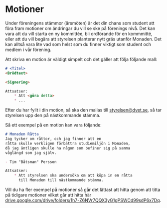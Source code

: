 # Motioner
Under föreningens stämmor (årsmöten) är det din chans som student att föra fram motioner om ändringar du vill se ske 
på förenings nivå. 
Det kan vara att du vill starta en ny kommittée, bli ordförande för en kommmitté, eller att du vill begära att styrelsen planterar nytt gräs utanför Monaden. 
Det kan alltså vara lite vad som helst som du finner viktigt som student och medlem i vår förening.

Att skriva en motion är väldigt simpelt och det gäller att följa följande mall:
```md
# <Titel>
<Brödtext>

<Signering>

Attsatser:
    * Att <göra detta>
    * ...
```
Efter du har fyllt i din motion, så ska den mailas till [styrelsen@dvet.se](mailto:styrelsen@dvet.se), 
så tar styrelsen upp den på nästkommande stämma.

Så ett exempel på en motion kan vara följande:
```md
# Monaden Råtta
Jag tycker om råttor, och jag finner att en 
råtta skulle verkligen förbättra studiemiljön i Monaden, 
då jag äntligen skulle ha någon som befiner sig på samma 
våglängd som jag själv.

- Tim "Båtsman" Persson

Attsatser:
    * Att styrelsen ska undersöka om att köpa in en råtta 
      till Monaden till nästkommande stämma.
```

Vill du ha fler exempel på motioner så går det lättast att hitta genom att titta på tidigare motioner vilket går att 
hitta här [drive.google.com/drive/folders/1h7-Z6NVr7QQX3yG1gPSWCd99sdP6x7Dq](https://drive.google.com/drive/folders/1h7-Z6NVr7QQX3yG1gPSWCd99sdP6x7Dq).